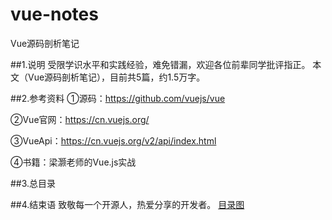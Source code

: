 # vue-notes
Vue源码剖析笔记

##1.说明
受限学识水平和实践经验，难免错漏，欢迎各位前辈同学批评指正。
本文（Vue源码剖析笔记），目前共5篇，约1.5万字。

##2.参考资料
①源码：https://github.com/vuejs/vue

②Vue官网：https://cn.vuejs.org/

③VueApi：https://cn.vuejs.org/v2/api/index.html

④书籍：梁灏老师的Vue.js实战

##3.总目录

##4.结束语
致敬每一个开源人，热爱分享的开发者。
[目录图]()
